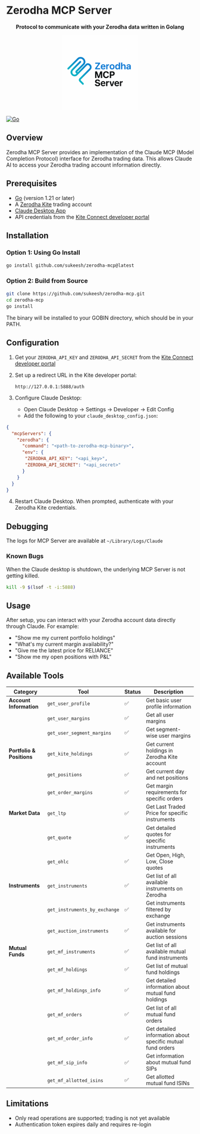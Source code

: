 # Zerodha MCP Server

<p align="center">
  <strong>Protocol to communicate with your Zerodha data written in Golang</strong>
</p>

<p align="center">
  <img src="https://raw.githubusercontent.com/sukeesh/sukeesh.github.io/refs/heads/master/assets/img/Zerodha_MCP.png" alt="Zerodha MCP Logo" width="200" />
</p>

[![Go](https://github.com/sukeesh/zerodha-mcp-go/workflows/Go/badge.svg)](https://github.com/sukeesh/zerodha-mcp-go/actions)

## Overview
Zerodha MCP Server provides an implementation of the Claude MCP (Model Completion Protocol) interface for Zerodha trading data. This allows Claude AI to access your Zerodha trading account information directly.

## Prerequisites
- [Go](https://go.dev/doc/install) (version 1.21 or later)
- A [Zerodha Kite](https://kite.zerodha.com) trading account
- [Claude Desktop App](https://claude.ai/download)
- API credentials from the [Kite Connect developer portal](https://developers.kite.trade/apps)

## Installation

### Option 1: Using Go Install
```bash
go install github.com/sukeesh/zerodha-mcp@latest
```

### Option 2: Build from Source
```bash
git clone https://github.com/sukeesh/zerodha-mcp.git
cd zerodha-mcp
go install
```

The binary will be installed to your GOBIN directory, which should be in your PATH.

## Configuration

1. Get your `ZERODHA_API_KEY` and `ZERODHA_API_SECRET` from the [Kite Connect developer portal](https://developers.kite.trade/apps)

2. Set up a redirect URL in the Kite developer portal:
   ```
   http://127.0.0.1:5888/auth
   ```

3. Configure Claude Desktop:
   - Open Claude Desktop → Settings → Developer → Edit Config
   - Add the following to your `claude_desktop_config.json`:

```json
{
  "mcpServers": {
    "zerodha": {
      "command": "<path-to-zerodha-mcp-binary>",
      "env": {
       "ZERODHA_API_KEY": "<api_key>",
       "ZERODHA_API_SECRET": "<api_secret>"
      }
    }
  }
}
```

4. Restart Claude Desktop. When prompted, authenticate with your Zerodha Kite credentials.

## Debugging

The logs for MCP Server are available at `~/Library/Logs/Claude`

### Known Bugs

When the Claude desktop is shutdown, the underlying MCP Server is not getting killed.
```bash
kill -9 $(lsof -t -i:5888)
```

## Usage

After setup, you can interact with your Zerodha account data directly through Claude. For example:

- "Show me my current portfolio holdings"
- "What's my current margin availability?"
- "Give me the latest price for RELIANCE"
- "Show me my open positions with P&L"

## Available Tools

| Category | Tool | Status | Description |
|----------|------|--------|-------------|
| **Account Information** | `get_user_profile` | ✅ | Get basic user profile information |
| | `get_user_margins` | ✅ | Get all user margins |
| | `get_user_segment_margins` | ✅ | Get segment-wise user margins |
| **Portfolio & Positions** | `get_kite_holdings` | ✅ | Get current holdings in Zerodha Kite account |
| | `get_positions` | ✅ | Get current day and net positions |
| | `get_order_margins` | ✅ | Get margin requirements for specific orders |
| **Market Data** | `get_ltp` | ✅ | Get Last Traded Price for specific instruments |
| | `get_quote` | ✅ | Get detailed quotes for specific instruments |
| | `get_ohlc` | ✅ | Get Open, High, Low, Close quotes |
| **Instruments** | `get_instruments` | ✅ | Get list of all available instruments on Zerodha |
| | `get_instruments_by_exchange` | ✅ | Get instruments filtered by exchange |
| | `get_auction_instruments` | ✅ | Get instruments available for auction sessions |
| **Mutual Funds** | `get_mf_instruments` | ✅ | Get list of all available mutual fund instruments |
| | `get_mf_holdings` | ✅ | Get list of mutual fund holdings |
| | `get_mf_holdings_info` | ✅ | Get detailed information about mutual fund holdings |
| | `get_mf_orders` | ✅ | Get list of all mutual fund orders |
| | `get_mf_order_info` | ✅ | Get detailed information about specific mutual fund orders |
| | `get_mf_sip_info` | ✅ | Get information about mutual fund SIPs |
| | `get_mf_allotted_isins` | ✅ | Get allotted mutual fund ISINs |

## Limitations

- Only read operations are supported; trading is not yet available
- Authentication token expires daily and requires re-login

